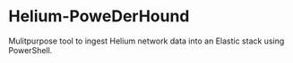 # Helium-PoweDerHound
Mulitpurpose tool to ingest Helium network data into an Elastic stack using PowerShell.
